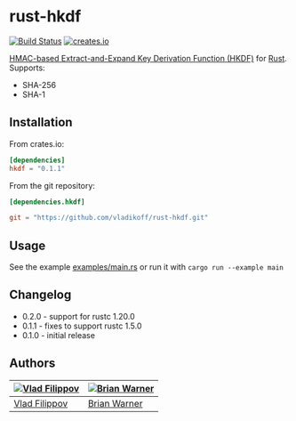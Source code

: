 # rust-hkdf

[![Build Status](https://travis-ci.org/vladikoff/rust-hkdf.svg?branch=master)](https://travis-ci.org/vladikoff/rust-hkdf)
[![creates.io](https://img.shields.io/crates/v/hkdf.svg)](https://crates.io/crates/hkdf)

[HMAC-based Extract-and-Expand Key Derivation Function (HKDF)](https://tools.ietf.org/html/rfc5869) for [Rust](http://www.rust-lang.org/).
Supports:

- SHA-256
- SHA-1

## Installation

From crates.io:

```toml
[dependencies]
hkdf = "0.1.1"
```

From the git repository:

```toml
[dependencies.hkdf]

git = "https://github.com/vladikoff/rust-hkdf.git"
```

## Usage

See the example [examples/main.rs](examples/main.rs) or run it with `cargo run --example main`

## Changelog

- 0.2.0 - support for rustc 1.20.0
- 0.1.1 - fixes to support rustc 1.5.0
- 0.1.0 - initial release

## Authors

[![Vlad Filippov](https://avatars3.githubusercontent.com/u/128755?s=70)](http://vf.io/) | [![Brian Warner](https://avatars3.githubusercontent.com/u/27146?v=4&s=70)](http://www.lothar.com/blog/) 
---|---
[Vlad Filippov](http://vf.io/) | [Brian Warner](http://www.lothar.com/blog/)
